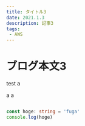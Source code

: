 ```yaml
---
title: タイトル3
date: 2021.1.3
description: 記事3
tags:
 - AWS
---
```

# ブログ本文3
test
a

a
a

``` ts:test.ts

const hoge: string = 'fuga'
console.log(hoge)
```